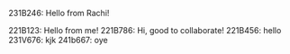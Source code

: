 231B246: Hello from Rachi!

221B123: Hello from me!
221B786: Hi, good to collaborate!
221B456: hello
231V676: kjk
241b667: oye

